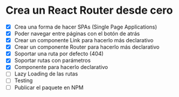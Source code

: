 # Crea un React Router desde cero

- [x] Crea una forma de hacer SPAs (Single Page Applications)
- [x] Poder navegar entre páginas con el botón de atrás
- [x] Crear un componente Link para hacerlo más declarativo
- [x] Crear un componente Router para hacerlo más declarativo
- [x] Soportar una ruta por defecto (404)
- [x] Soportar rutas con parámetros
- [x] Componente <Route /> para hacerlo declarativo
- [ ] Lazy Loading de las rutas
- [ ] Testing
- [ ] Publicar el paquete en NPM
